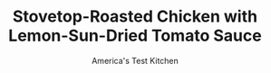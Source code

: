 ---
layout: ../../layouts/MarkdownPostLayout.astro
title: Stovetop-Roasted Chicken with Lemon-Sun-Dried Tomato Sauce
author: America's Test Kitchen
pubDate: 2023-03-15
description: "Crispy-skinned chicken pieces on top of the stove, with no mess and no fuss? An unconventional method makes it easy."
image_url: https://res.cloudinary.com/hksqkdlah/image/upload/ar_1:1,c_fill,dpr_2.0,f_auto,fl_lossy.progressive.strip_profile,g_faces:auto,q_auto:low,w_344/32722_sfs-stovetop-roasted-chicken-with-lemon-sundried-tomato-sauce-2
tags: ["Main Courses","Chicken"]
calories: 1935
protein: 37
carbohydrates: 3
fats: 
fiber: 1
ingredients: ["2 (10- to 12-ounce) bone-in, split chicken breasts, trimmed","4 (5- to 7-ounce) bone-in, chicken thighs or drumsticks, trimmed",", Salt and pepper","1/2 teaspoon, minced fresh rosemary","1/4 cup, oil-packed sun-dried tomatoes, chopped","2 , garlic cloves, minced","1 teaspoon, minced fresh rosemary","2 tablespoons, water","1/2 teaspoon, grated lemon zest plus 1 tablespoon juice","6 tablespoons, unsalted butter, cut into 6 pieces",", Salt and pepper"]
serves: 4
time: "50 minutes"
instructions: ["FOR THE CHICKEN: Pat chicken dry with paper towels. Place breasts on cutting board, bone side down, and cover with plastic wrap. Using meat pounder, pound thick ends of breasts to 3/4- to 1-inch thickness. Season all chicken pieces with salt and pepper. Place chicken, skin side down, in cold 12-inch nonstick skillet and sprinkle with rosemary.","Cover skillet and place over medium heat. (If using electric stove, preheat burner for 3 minutes on medium heat.) Cook chicken, without moving it, until skin is light golden brown, about 15 minutes.","Increase heat to medium-high and continue to cook, covered, until skin is deep golden brown and crispy and breasts register 160 degrees and thighs/drumsticks register at least 175 degrees, 10 to 15 minutes longer, rotating skillet halfway through cooking. (If using drumsticks, flip them during last 5 minutes of cooking.) Transfer chicken, skin side up, to platter and tent with aluminum foil.","FOR THE HERB SAUCE: While chicken rests, pour off all but 2 teaspoons fat from skillet. Add sun-dried tomatoes, garlic, and rosemary and cook over medium heat until fragrant, about 30 seconds, scraping up any browned bits. Off heat, stir in water and lemon zest and juice. Whisk in butter, 1 piece at a time, until smooth and emulsified.","Stir in any accumulated chicken juices; season with salt and pepper to taste. Spoon sauce over chicken and serve."]
nutrition: ["548 mg Potassium","332 mg Phosphorus","42 mg Calcium","1 mg Iron","52 mg Magnesium","854 mg Sodium","2 mg Zinc","35 g Fat","15 mg Niacin (B3)","12 g Monounsaturated","4 g Polyunsaturated","9 mg Vitamin C","178 mg Cholesterol","15 g Saturated","1 g Fiber","9 µg Folate (food)","6 µg Vitamin K","146 g Water","3 g Carbs","9 µg Folate equivalent (total)","37 g Protein","189 µg Vitamin A","483 kcal Energy","1935 calories"]
notes: "For even cooking, it’s important to buy chicken pieces within the specifications given. If you prefer all dark meat, this recipe will work with a total of eight bone-in thighs or drumsticks; if you prefer all white meat, you can use four bone-in breasts. Note that the chicken is started in a cold skillet to give the fat time to render."
---